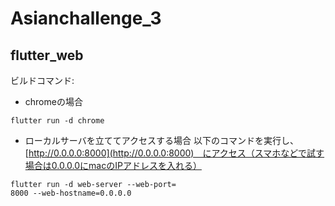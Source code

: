 # Asianchallenge_3


## flutter_web
ビルドコマンド:
- chromeの場合
```
flutter run -d chrome
```
- ローカルサーバを立ててアクセスする場合
以下のコマンドを実行し、[http://0.0.0.0:8000](http://0.0.0.0:8000)　にアクセス（スマホなどで試す場合は0.0.0.0にmacのIPアドレスを入れる）
```
flutter run -d web-server --web-port=
8000 --web-hostname=0.0.0.0
```

